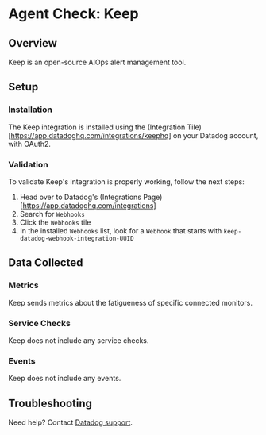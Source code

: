 # Agent Check: Keep

## Overview

Keep is an open-source AIOps alert management tool.

## Setup

### Installation

The Keep integration is installed using the (Integration Tile)[https://app.datadoghq.com/integrations/keephq] on your Datadog account, with OAuth2.

### Validation

To validate Keep's integration is properly working, follow the next steps:
1. Head over to Datadog's (Integrations Page)[https://app.datadoghq.com/integrations]
2. Search for `Webhooks`
3. Click the `Webhooks` tile
4. In the installed `Webhooks` list, look for a `Webhook` that starts with `keep-datadog-webhook-integration-UUID`

## Data Collected

### Metrics

Keep sends metrics about the fatigueness of specific connected monitors. 

### Service Checks

Keep does not include any service checks.

### Events

Keep does not include any events.

## Troubleshooting

Need help? Contact [Datadog support][3].

[1]: https://www.keephq.dev/
[2]: https://app.datadoghq.com/account/settings/agent/latest
[3]: https://docs.datadoghq.com/help/

